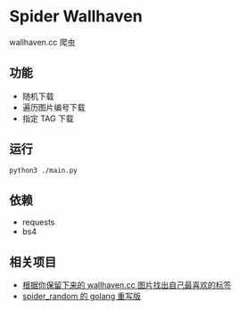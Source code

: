 # Spider Wallhaven

wallhaven.cc 爬虫

## 功能

* 随机下载
* 遍历图片编号下载
* 指定 TAG 下载

## 运行

```bash
python3 ./main.py
```

## 依赖

* requests
* bs4

## 相关项目

* [根据你保留下来的 wallhaven.cc 图片找出自己最喜欢的标签](https://github.com/jerryshell/favorite-wallhaven-tag)
* [spider_random 的 golang 重写版](https://github.com/jerryshell/spider-wallhaven-go)
